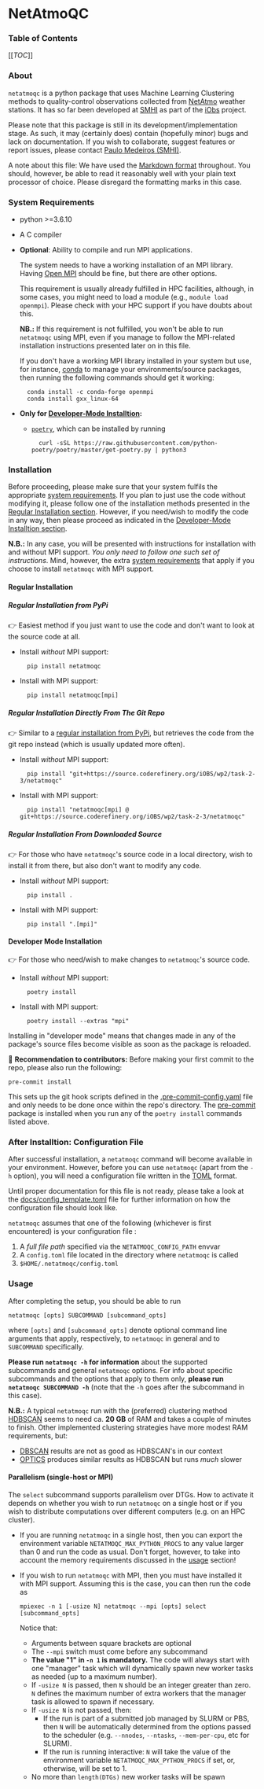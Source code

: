 # NetAtmoQC


### Table of Contents

[[_TOC_]]


### About

`netatmoqc` is a python package that uses Machine Learning Clustering methods to
quality-control observations collected from [NetAtmo](https://www.netatmo.com/en-gb)
weather stations. It has so far been developed at [SMHI](https://www.smhi.se/en)
as part of the [iObs](https://wiki.neic.no/wiki/IOBS) project.

Please note that this package is still in its development/implementation stage.
As such, it may (certainly does) contain (hopefully minor) bugs and lack on
documentation. If you wish to collaborate, suggest features or report issues,
please contact [Paulo Medeiros (SMHI)](mailto:paulo.medeiros@smhi.se).

A note about this file: We have used the
[Markdown format](https://docs.gitlab.com/ee/user/markdown.html) throughout.
You should, however, be able to read it reasonably well with your plain text
processor of choice. Please disregard the formatting marks in this case.


### System Requirements

* python >=3.6.10
* A C compiler

* **Optional**: Ability to compile and run MPI applications.

    The system needs to have a working installation of an MPI library. Having
    [Open MPI](https://www.open-mpi.org/) should be fine, but there are other
    options.

    This requirement is usually already fulfilled in HPC facilities, although,
    in some cases, you might need to load a module (e.g., `module load openmpi`).
    Please check with your HPC support if you have doubts about this.

    **NB.:** If this requirement is not fulfilled, you won't be able to run
    `netatmoqc` using MPI, even if you manage to follow the MPI-related
    installation instructions presented later on in this file.

    If you don't have a working MPI library installed in your system but use,
    for instance, [conda](https://docs.conda.io/projects/conda/en/latest/glossary.html#anaconda-glossary)
    to manage your environments/source packages, then running the following
    commands should get it working:

        conda install -c conda-forge openmpi
        conda install gxx_linux-64

* **Only for
[Developer-Mode Installtion](#developer-mode-installation):**

    * [`poetry`](https://python-poetry.org), which can be installed by running

            curl -sSL https://raw.githubusercontent.com/python-poetry/poetry/master/get-poetry.py | python3


### Installation

Before proceeding, please make sure that your system fulfils the appropriate
[system requirements](#system-requirements). If you plan to just use the code
without modifying it, please follow one of the installation methods presented
in the [Regular Installation section](#regular-installation). However, if you
need/wish to modify the code in any way, then please proceed as indicated in the
[Developer-Mode Installtion section](#developer-mode-installation).

**N.B.:** In any case, you will be presented with instructions for installation
with and without MPI support. *You only need to follow one such set of
instructions*. Mind, however, the extra [system requirements](#system-requirements)
that apply if you choose to install `netatmoqc` with MPI support.


#### Regular Installation
##### Regular Installation from PyPi
:point_right: Easiest method if you just want to use the code and don't want to
look at the source code at all.

* Install *without* MPI support:

        pip install netatmoqc

* Install with MPI support:

        pip install netatmoqc[mpi]


##### Regular Installation Directly From The Git Repo

:point_right: Similar to a [regular installation from PyPi](#regular-installation-from-pypi),
but retrieves the code from the git repo instead (which is usually updated more
often).

* Install *without* MPI support:

        pip install "git+https://source.coderefinery.org/iOBS/wp2/task-2-3/netatmoqc"

* Install with MPI support:

        pip install "netatmoqc[mpi] @ git+https://source.coderefinery.org/iOBS/wp2/task-2-3/netatmoqc"


##### Regular Installation From Downloaded Source

:point_right: For those who have `netatmoqc`'s source code in a local directory,
wish to install it from there, but also don't want to modify any code.

* Install *without* MPI support:

        pip install .

* Install with MPI support:

        pip install ".[mpi]"

#### Developer Mode Installation

:point_right: For those who need/wish to make changes to `netatmoqc`'s
source code.

* Install *without* MPI support:

        poetry install

* Install with MPI support:

        poetry install --extras "mpi"

Installing in "developer mode" means that changes made in any of the package's
source files become visible as soon as the package is reloaded.

:wrench: **Recommendation to contributors:** Before making your first commit to
the repo, please also run the following:

    pre-commit install

This sets up the git hook scripts defined in the
[.pre-commit-config.yaml](.pre-commit-config.yaml) file and only needs to be
done once within the repo's directory. The [pre-commit](https://pre-commit.com)
package is installed when you run any of the `poetry install` commands listed
above.


### After Installtion: Configuration File

After successful installation, a `netatmoqc` command will become available in
your environment. However, before you can use `netatmoqc` (apart from the `-h`
option), you will need a configuration file written in the
[TOML](https://en.wikipedia.org/wiki/TOML) format.

Until proper documentation for this file is not ready, please take a look at the
[docs/config_template.toml](docs/config_template.toml) file for further
information on how the configuration file should look like.


`netatmoqc` assumes that one of the following (whichever is first encountered)
is your configuration file :

1. A *full file path* specified via the `NETATMOQC_CONFIG_PATH` envvar
2. A `config.toml` file located in the directory where `netatmoqc` is called
3. `$HOME/.netatmoqc/config.toml`


### Usage
After completing the setup, you should be able to run

    netatmoqc [opts] SUBCOMMAND [subcommand_opts]

where `[opts]` and `[subcommand_opts]` denote optional command line arguments
that apply, respectively, to `netatmoqc` in general and to `SUBCOMMAND`
specifically.

**Please run `netatmoqc -h` for information** about the supported subcommands
and general `netatmoqc` options. For info about specific subcommands and the
options that apply to them only, **please run `netatmoqc SUBCOMMAND -h`** (note
that the `-h` goes after the subcommand in this case).

**N.B.:** A typical `netatmoqc` run with the (preferred) clustering method
[HDBSCAN](https://hdbscan.readthedocs.io/en/latest/index.html) seems to need ca.
**20 GB** of RAM and takes a couple of minutes to finish. Other implemented
clustering strategies have more modest RAM requirements, but:
  * [DBSCAN](https://scikit-learn.org/stable/modules/generated/sklearn.cluster.DBSCAN.html)
  results are not as good as HDBSCAN's in our context
  * [OPTICS](https://scikit-learn.org/stable/modules/generated/sklearn.cluster.OPTICS.html)
  produces similar results as HDBSCAN but runs *much* slower


#### Parallelism (single-host or MPI)

The `select` subcommand supports parallelism over DTGs. How to activate it
depends on whether you wish to run `netatmoqc` on a single host or if you wish
to distribute computations over different computers (e.g. on an HPC cluster).

  * If you are running `netatmoqc` in a single host, then you can export the
    environment variable `NETATMOQC_MAX_PYTHON_PROCS` to any value larger
    than 0 and run the code as usual. Don't forget, however, to take into
    account the memory requirements discussed in the [usage](#usage) section!

  * If you wish to run `netatmoqc` with MPI, then you must have installed it
    with MPI support. Assuming this is the case, you can then run the code as

        mpiexec -n 1 [-usize N] netatmoqc --mpi [opts] select [subcommand_opts]

    Notice that:
    * Arguments between square brackets are optional
    * The `--mpi` switch must come before any subcommand
    * **The value "1" in `-n 1` is mandatory.** The code will always start with one
      "manager" task which will dynamically spawn new worker tasks as needed
      (up to a maximum number).
    * If `-usize N` is passed, then `N` should be an integer greater than zero.
      `N` defines the maximum number of extra workers that the manager task is
      allowed to spawn if necessary.
    * If `-usize N` is not passed, then:
      * If the run is part of a submitted job managed by SLURM or PBS, then `N`
        will be automatically determined from the options passed to the
        scheduler (e.g. `--nnodes`, `--ntasks`, `--mem-per-cpu`, etc for SLURM).
      * If the run is running interactive: `N` will take the value of the
        environment variable `NETATMOQC_MAX_PYTHON_PROCS` if set, or, otherwise,
        will be set to 1.
    * No more than `length(DTGs)` new worker tasks will be spawn
